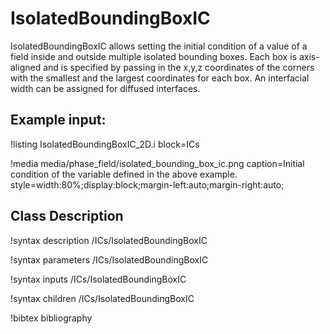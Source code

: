 # IsolatedBoundingBoxIC

IsolatedBoundingBoxIC allows setting the initial condition of a value of a field inside and outside
multiple isolated bounding boxes. Each box is axis-aligned and is specified by passing in the x,y,z
coordinates of the corners with the smallest and the largest coordinates for each box. An interfacial
width can be assigned for diffused interfaces.

## Example input:

!listing IsolatedBoundingBoxIC_2D.i block=ICs

!media media/phase_field/isolated_bounding_box_ic.png
       caption=Initial condition of the variable defined in the above example.
       style=width:80%;display:block;margin-left:auto;margin-right:auto;

## Class Description

!syntax description /ICs/IsolatedBoundingBoxIC

!syntax parameters /ICs/IsolatedBoundingBoxIC

!syntax inputs /ICs/IsolatedBoundingBoxIC

!syntax children /ICs/IsolatedBoundingBoxIC

!bibtex bibliography
